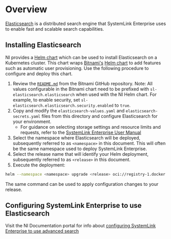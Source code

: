 # Overview

[Elasticsearch](https://www.elastic.co/elasticsearch) is a distributed search
engine that SystemLink Enterprise uses to enable fast and scalable search
capabilities.

## Installing Elasticsearch

NI provides a [Helm chart](https://needlink.com) which can be used to install
Elasticsearch on a Kubernetes cluster. This chart wraps
[Bitnami's](https://bitnami.com/)
[Helm chart](https://github.com/bitnami/charts/tree/main/bitnami/elasticsearch)
to add features such as automatic user provisioning. Use the following procedure
to configure and deploy this chart.

1. Review the
   [`README.md`](https://github.com/bitnami/charts/blob/main/bitnami/elasticsearch/README.md)
   from the Bitnami GitHub repository. Note: All values configurable in the
   Bitnami chart need to be prefixed with `sl-elasticsearch.elasticsearch` when
   used with the NI Helm chart. For example, to enable security, set
   `sl-elasticsearch.elasticsearch.security.enabled` to `true`.
2. Copy and modify the `elasticsearch-values.yaml` and
   `elasticsearch-secrets.yaml` files from this directory and configure
   Elasticsearch for your environment.
   - For guidance on selecting storage settings and resource limits and
     requests, refer to the
     [SystemLink Enterprise User Manual](https://www.ni.com/docs/en-US/bundle/systemlink-enterprise/page/configuring-a-mongodb-instance.html)
3. Select the namespace where Elasticsearch will be deployed, subsequently
   referred to as `<namespace>` in this document. This will often be the same
   namespace used to deploy SystemLink Enterprise.
4. Select the release name that will identify your Helm deployment, subsequently
   referred to as `<release>` in this document.
5. Execute the deployment:

```bash
helm --namespace <namespace> upgrade <release> oci://registry-1.docker.io/ni/systemlinkelasticsearch --install --values elasticsearch-values.yaml --values elasticsearch-secrets.yaml
```

The same command can be used to apply configuration changes to your release.

## Configuring SystemLink Enterprise to use Elasticsearch

Visit the NI Documentation portal for info about
[configuring SystemLink Enterprise to use advanced search](https://www.ni.com/docs/en-US/bundle/systemlink-enterprise/page/configuring-a-mongodb-instance.html)
